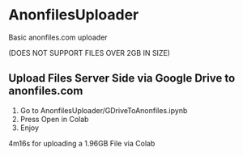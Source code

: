 # AnonfilesUploader
Basic anonfiles.com uploader

(DOES NOT SUPPORT FILES OVER 2GB IN SIZE)

## Upload Files Server Side via Google Drive to anonfiles.com

1. Go to AnonfilesUploader/GDriveToAnonfiles.ipynb
2. Press Open in Colab
3. Enjoy

4m16s for uploading a 1.96GB File via Colab
